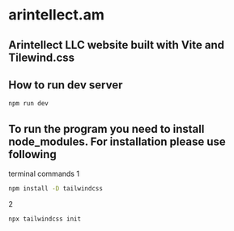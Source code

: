 # arintellect.am

## Arintellect LLC website built with Vite and Tilewind.css

## How to run dev server

```bash
npm run dev
```
## To run the program you need to install node_modules. For installation please use following
terminal commands
1
```bash
npm install -D tailwindcss
```
2
```bash
npx tailwindcss init
```

